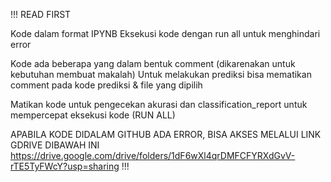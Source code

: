 !!!
READ FIRST

Kode dalam format IPYNB
Eksekusi kode dengan run all untuk menghindari error 

Kode ada beberapa yang dalam bentuk comment (dikarenakan untuk kebutuhan membuat makalah)
Untuk melakukan prediksi bisa mematikan comment pada kode prediksi & file yang dipilih

Matikan kode untuk pengecekan akurasi dan classification_report untuk mempercepat eksekusi kode (RUN ALL)

APABILA KODE DIDALAM GITHUB ADA ERROR, BISA AKSES MELALUI LINK GDRIVE DIBAWAH INI
https://drive.google.com/drive/folders/1dF6wXl4qrDMFCFYRXdGvV-rTE5TyFWcY?usp=sharing
!!!
